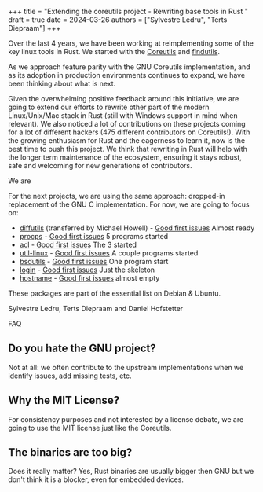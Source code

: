 +++
title = "Extending the coreutils project - Rewriting base tools in Rust "
draft = true
date = 2024-03-26
authors = ["Sylvestre Ledru", "Terts Diepraam"]
+++

Over the last 4 years, we have been working at reimplementing some of the key linux tools in Rust. We started with the [Coreutils](https://github.com/uutils/coreutils) and [findutils](https://github.com/uutils/findutils).

As we approach feature parity with the GNU Coreutils implementation, and as its adoption in production environments continues to expand, we have been thinking about what is next.

Given the overwhelming positive feedback around this initiative, we are going to extend our efforts to rewrite other part of the modern Linux/Unix/Mac stack in Rust (still with Windows support in mind when relevant).
We also noticed a lot of contributions on these projects coming for a lot of different hackers (475 different contributors on Coreutils!).
With the growing enthusiasm for Rust and the eagerness to learn it, now is the best time to push this project. We think that rewriting in Rust will help with the longer term maintenance of the ecosystem, ensuring it stays robust, safe and welcoming for new generations of contributors.

We are

For the next projects, we are using the same approach: dropped-in replacement of the GNU C implementation.
For now, we are going to focus on:
* [diffutils](https://github.com/uutils/diffutils) (transferred by Michael Howell) - [Good first issues](https://github.com/uutils/diffutils/labels/good%20first%20issue)
  Almost ready
* [procps](https://github.com/uutils/procps) - [Good first issues](https://github.com/uutils/procps/labels/good%20first%20issue)
  5 programs started
* [acl](https://github.com/uutils/acl) - [Good first issues](https://github.com/uutils/acl/labels/good%20first%20issue)
  The 3 started
* [util-linux](https://github.com/uutils/util-linux) - [Good first issues](https://github.com/uutils/util-linux/labels/good%20first%20issue)
  A couple programs started
* [bsdutils](https://github.com/uutils/bsdutils) - [Good first issues](https://github.com/uutils/bsdutils/labels/good%20first%20issue)
  One program start
* [login](https://github.com/uutils/login/) - [Good first issues](https://github.com/uutils/login/labels/good%20first%20issue)
  Just the skeleton
* [hostname](https://github.com/uutils/hostname/) - [Good first issues](https://github.com/uutils/hostname/labels/good%20first%20issue)
  almost empty


These packages are part of the essential list on Debian & Ubuntu.


Sylvestre Ledru, Terts Diepraam and Daniel Hofstetter

FAQ
###

Do you hate the GNU project?
----------------------------

Not at all: we often contribute to the upstream implementations when we identify issues, add missing tests, etc.


Why the MIT License?
--------------------

For consistency purposes and not interested by a license debate, we are going to use the MIT license just like the Coreutils.


The binaries are too big?
-------------------------

Does it really matter? Yes, Rust binaries are usually bigger then GNU but we don't think it is a blocker, even for embedded devices.
